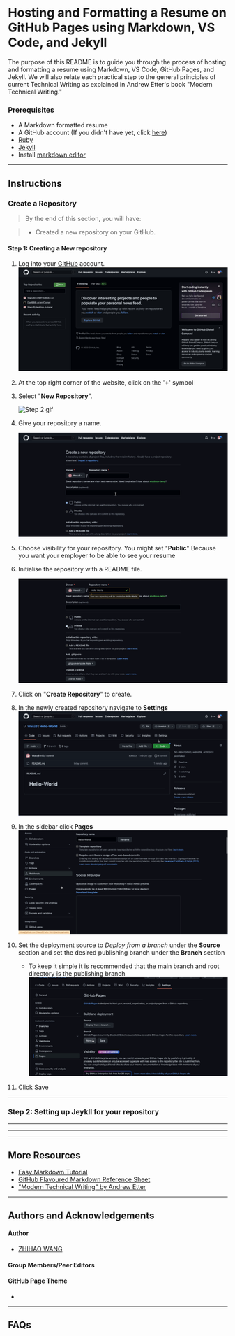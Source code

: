 # Hosting and Formatting a Resume on GitHub Pages using Markdown, VS Code, and Jekyll

The purpose of this README is to guide you through the process of hosting and formatting a resume using Markdown, VS Code, GitHub Pages, and Jekyll. We will also relate each practical step to the general principles of current Technical Writing as explained in Andrew Etter's book "Modern Technical Writing."

### Prerequisites
* A Markdown formatted resume
* A GitHub account (If you didn't have yet, click [here](https://github.com/join))
* [Ruby](https://www.ruby-lang.org/en/downloads/)
* [Jekyll](https://jekyllrb.com/docs/installation/)
* Install [markdown editor](https://www.shopify.com/partners/blog/10-of-the-best-markdown-editors)



---
## Instructions


### Create a Repository 
>By the end of this section, you will have:

> * Created a new repository on your GitHub.

#### Step 1: Creating a New repository

1. Log into your [GitHub](https://GitHub.com) account.![HomePage](image/HomePage.png)

2. At the top right corner of the website, click on the '**+**' symbol
3. Select "**New Repository**".

    ![Step 2 gif](create.gif)

3. Give your repository a name. 

    ![Step 3 gif](image/Name.gif)

4. Choose visibility for your repository. You might set "**Public**" Because you want your employer to be able to see your resume
5. Initialise the repository with a README file.

    ![Step 5 gif](image/Set%20Public.gif)

6. Click on "**Create Repository**" to create.

7. In the newly created repository navigate to **Settings**
![Step 7 gif](image/Find%20Settings.gif)
8. In the sidebar click **Pages**![Step 8 gif](image/Find%20Page.gif)
9. Set the deployment source to *Deploy from a branch* under the **Source** section and set the desired publishing branch under the **Branch** section
    - To keep it simple it is recommended that the main branch and root directory is the publishing branch
![Step 9 gif](image/Main%20Branch.gif)
10. Click Save
---

### Step 2: Setting up Jeykll for your repository
---


---


---
## More Resources
* [Easy Markdown Tutorial](https://www.markdowntutorial.com)
* [GitHub Flavoured Markdown Reference Sheet](https://guides.github.com/pdfs/markdown-cheatsheet-online.pdf)
* ["Modern Technical Writing" by Andrew Etter](https://www.amazon.com/Modern-Technical-Writing-Introduction-Documentation-ebook/dp/B01A2QL9SS)

---
## Authors and Acknowledgements 
#### **Author**
* [ZHIHAO WANG](https://github.com/Wangz8)  
#### **Group Members/Peer Editors**

#### **GitHub Page Theme**
*  
---
## FAQs

